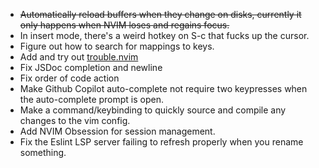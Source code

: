 - <del>Automatically reload buffers when they change on disks, currently it only happens when NVIM loses and regains focus.</del>
- In insert mode, there's a weird hotkey on S-c that fucks up the cursor.
- Figure out how to search for mappings to keys.
- Add and try out [ trouble.nvim ](https://github.com/folke/trouble.nvim)
- Fix JSDoc completion and newline
- Fix order of code action
- Make Github Copilot auto-complete not require two keypresses when the auto-complete prompt is open.
- Make a command/keybinding to quickly source and compile any changes to the vim config.
- Add NVIM Obsession for session management.
- Fix the Eslint LSP server failing to refresh properly when you rename something.
